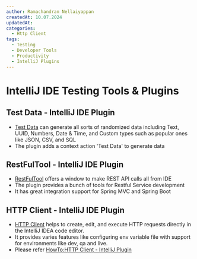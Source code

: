 ```yaml
---
author: Ramachandran Nellaiyappan
createdAt: 10.07.2024
updatedAt: 
categories:
  - Http Client
tags:
  - Testing
  - Developer Tools
  - Productivity
  - IntelliJ Plugins
---
```


# IntelliJ IDE Testing Tools & Plugins

## Test Data - IntelliJ IDE Plugin

- [Test Data](https://plugins.jetbrains.com/plugin/16873-test-data) can generate all sorts of randomized data including
  Text, UUID, Numbers, Date & Time, and Custom types such as popular ones like JSON, CSV, and SQL
- The plugin adds a context action 'Test Data' to generate data

## RestFulTool - IntelliJ IDE Plugin

- [RestFulTool](https://plugins.jetbrains.com/plugin/14280-restful-tool) offers a window to make REST API calls all from
  IDE
- The plugin provides a bunch of tools for Restful Service development
- It has great integration support for Spring MVC and Spring Boot

## HTTP Client - IntelliJ IDE Plugin

- [HTTP Client](https://www.jetbrains.com/help/idea/http-client-in-product-code-editor.html) helps to create, edit, and
  execute HTTP requests directly in the IntelliJ IDEA code editor.
- It provides varies features like configuring env variable file with support for environments like dev, qa and live.
- Please refer [HowTo:HTTP Client - IntelliJ Plugin](../how-to-articles/http-client-intellij-plugin.md)
